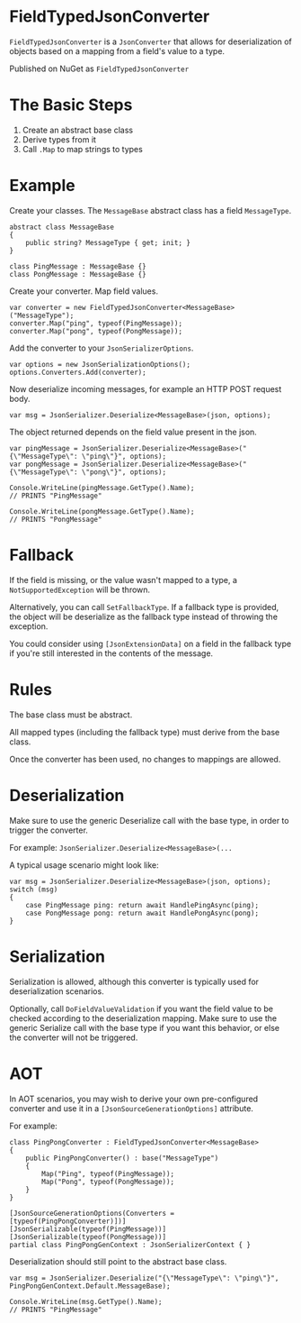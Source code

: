 # FieldTypedJsonConverter

`FieldTypedJsonConverter` is a `JsonConverter` that allows for deserialization of objects based on a mapping from a field's value to a type.

Published on NuGet as `FieldTypedJsonConverter`

# The Basic Steps

1. Create an abstract base class
2. Derive types from it
3. Call `.Map` to map strings to types

# Example

Create your classes.  The `MessageBase` abstract class has a field `MessageType`.

```
abstract class MessageBase
{
    public string? MessageType { get; init; }
}

class PingMessage : MessageBase {}
class PongMessage : MessageBase {}
```

Create your converter.  Map field values.

```
var converter = new FieldTypedJsonConverter<MessageBase>("MessageType");
converter.Map("ping", typeof(PingMessage));
converter.Map("pong", typeof(PongMessage));
```

Add the converter to your `JsonSerializerOptions`.

```
var options = new JsonSerializationOptions();
options.Converters.Add(converter);
```

Now deserialize incoming messages, for example an HTTP POST request body.

```
var msg = JsonSerializer.Deserialize<MessageBase>(json, options);
```

The object returned depends on the field value present in the json.

```
var pingMessage = JsonSerializer.Deserialize<MessageBase>("{\"MessageType\": \"ping\"}", options);
var pongMessage = JsonSerializer.Deserialize<MessageBase>("{\"MessageType\": \"pong\"}", options);

Console.WriteLine(pingMessage.GetType().Name);
// PRINTS "PingMessage"

Console.WriteLine(pongMessage.GetType().Name);
// PRINTS "PongMessage"
```

# Fallback

If the field is missing, or the value wasn't mapped to a type, a `NotSupportedException` will be thrown.

Alternatively, you can call `SetFallbackType`.  If a fallback type is provided, the object will be deserialize as the fallback type instead of throwing the exception.

You could consider using `[JsonExtensionData]` on a field in the fallback type if you're still interested in the contents of the message.

# Rules

The base class must be abstract.

All mapped types (including the fallback type) must derive from the base class.

Once the converter has been used, no changes to mappings are allowed.

# Deserialization

Make sure to use the generic Deserialize call with the base type, in order to trigger the converter.

For example:  `JsonSerializer.Deserialize<MessageBase>(...`

A typical usage scenario might look like:
```
var msg = JsonSerializer.Deserialize<MessageBase>(json, options);
switch (msg)
{
    case PingMessage ping: return await HandlePingAsync(ping);
    case PongMessage pong: return await HandlePongAsync(pong);
}
```

# Serialization

Serialization is allowed, although this converter is typically used for deserialization scenarios.

Optionally, call `DoFieldValueValidation` if you want the field value to be checked according to the deserialization mapping.  Make sure to use the generic Serialize call with the base type if you want this behavior, or else the converter will not be triggered.

# AOT

In AOT scenarios, you may wish to derive your own pre-configured converter and use it in a `[JsonSourceGenerationOptions]` attribute.

For example:

```
class PingPongConverter : FieldTypedJsonConverter<MessageBase>
{
    public PingPongConverter() : base("MessageType")
    {
        Map("Ping", typeof(PingMessage));
        Map("Pong", typeof(PongMessage));
    }
}

[JsonSourceGenerationOptions(Converters = [typeof(PingPongConverter)])]
[JsonSerializable(typeof(PingMessage))]
[JsonSerializable(typeof(PongMessage))]
partial class PingPongGenContext : JsonSerializerContext { }
```

Deserialization should still point to the abstract base class.

```
var msg = JsonSerializer.Deserialize("{\"MessageType\": \"ping\"}", PingPongGenContext.Default.MessageBase);

Console.WriteLine(msg.GetType().Name);
// PRINTS "PingMessage"
```